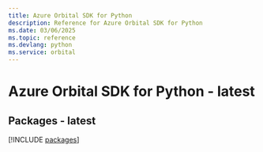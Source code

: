 ```yaml
---
title: Azure Orbital SDK for Python
description: Reference for Azure Orbital SDK for Python
ms.date: 03/06/2025
ms.topic: reference
ms.devlang: python
ms.service: orbital
---
```

# Azure Orbital SDK for Python - latest
## Packages - latest
[!INCLUDE [packages](orbital-index.md)]